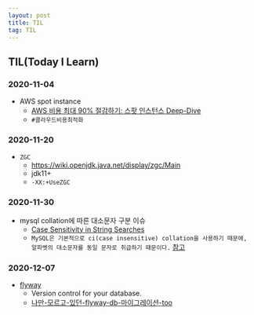 ```yaml
---
layout: post
title: TIL
tag: TIL
---
```



## TIL(Today I Learn)

### 2020-11-04
* AWS spot instance
  * [AWS 비용 최대 90% 절감하기: 스팟 인스턴스 Deep-Dive](https://www.slideshare.net/awskorea/2017-aws-startup-day-spot-deepdive-81455290)
  * `#클라우드비용최적화`

### 2020-11-20
* `ZGC`
  * https://wiki.openjdk.java.net/display/zgc/Main
  * jdk11+
  * `-XX:+UseZGC`

### 2020-11-30
* mysql collation에 따른 대소문자 구분 이슈
  * [Case Sensitivity in String Searches](https://dev.mysql.com/doc/refman/8.0/en/case-sensitivity.html)
  * `MySQL은 기본적으로 ci(case insensitive) collation을 사용하기 때문에, 알파벳의 대소문자를 동일 문자로 취급하기 때문이다.` [참고](https://m.blog.naver.com/seuis398/220851196727)

### 2020-12-07
* [flyway](https://flywaydb.org/)
  * Version control for your database.
  * [나만-모르고-있던-flyway-db-마이그레이션-too](https://www.popit.kr/%EB%82%98%EB%A7%8C-%EB%AA%A8%EB%A5%B4%EA%B3%A0-%EC%9E%88%EB%8D%98-flyway-db-%EB%A7%88%EC%9D%B4%EA%B7%B8%EB%A0%88%EC%9D%B4%EC%85%98-tool/)
